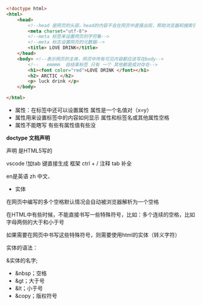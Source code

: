 ```html
<!doctype html>
<html>
	<head>
        <!--head 是网页的头部，head的内容不会在网页中直接出现，帮助浏览器和搜索引擎解析网页-->
        <meta charset="utf-8">
		<!--meta 标签来设置网页的字符集-->
        <!--meta 标志设置网页的元数据-->
		<title> LOVE DRINK</title>
	</head>
	<body> <!--表示网页的主体，网页中所有可见内容都应该写在body-->
		<!--   emmmm  自结束标签 只有 一个 其他都是成对存在-->
		<h1><font color="red">LOVE DRINK </font></h1>
		<h2> ARCTIC </h2>
		<p> luck drink </p>
	</body>

</html>
```

- 属性：在标签中还可以设置属性 属性是一个名值对（x=y）
- 属性用来设置标签中的内容如何显示 属性和标签名或其他属性空格
- 属性不能瞎写 有些有属性值有些没

**doctype  文档声明**

<!doctype html> 声明 是HTML5写的

  <meta charset="utf-8">
		<!--meta 标签来设置网页的字符集-->

vscode !加tab 键直接生成 框架  ctrl + / 注释 tab 补全

<html lang = "en or zh"> en是英语 zh 中文、

- 实体

在网页中编写的多个空格默认情况会自动被浏览器解析为一个空格

在HTML中有些时候，不能直接书写一些特殊符号，比如：多个连续的空格，比如字母两侧的大于和小于号

如果需要在网页中书写这些特殊符号，则需要使用html的实体（转义字符）

实体的语法：

&实体的名字;

- &nbsp；空格
- &gt；大于号
- &lt；小于号
- &copy；版权符号
